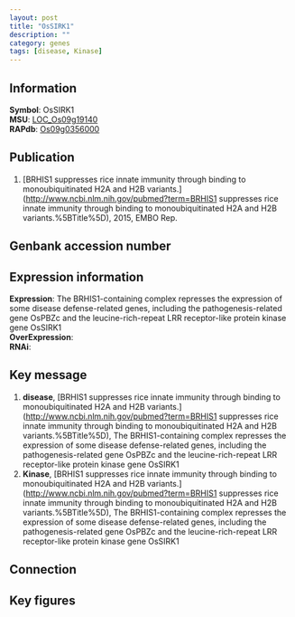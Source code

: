 ```yaml
---
layout: post
title: "OsSIRK1"
description: ""
category: genes
tags: [disease, Kinase]
---
```


## Information
__Symbol__: OsSIRK1  
__MSU__: [LOC_Os09g19140](http://rice.plantbiology.msu.edu/cgi-bin/ORF_infopage.cgi?orf=LOC_Os09g19140)  
__RAPdb__: [Os09g0356000](http://rapdb.dna.affrc.go.jp/viewer/gbrowse_details/irgsp1?name=Os09g0356000)  

## Publication
1. [BRHIS1 suppresses rice innate immunity through binding to monoubiquitinated H2A and H2B variants.](http://www.ncbi.nlm.nih.gov/pubmed?term=BRHIS1 suppresses rice innate immunity through binding to monoubiquitinated H2A and H2B variants.%5BTitle%5D), 2015, EMBO Rep.

## Genbank accession number

## Expression information
__Expression__: The BRHIS1-containing complex represses the expression of some disease defense-related genes, including the pathogenesis-related gene OsPBZc and the leucine-rich-repeat LRR receptor-like protein kinase gene OsSIRK1  
__OverExpression__:  
__RNAi__:  

## Key message
1. __disease__, [BRHIS1 suppresses rice innate immunity through binding to monoubiquitinated H2A and H2B variants.](http://www.ncbi.nlm.nih.gov/pubmed?term=BRHIS1 suppresses rice innate immunity through binding to monoubiquitinated H2A and H2B variants.%5BTitle%5D),  The BRHIS1-containing complex represses the expression of some disease defense-related genes, including the pathogenesis-related gene OsPBZc and the leucine-rich-repeat LRR receptor-like protein kinase gene OsSIRK1
2. __Kinase__, [BRHIS1 suppresses rice innate immunity through binding to monoubiquitinated H2A and H2B variants.](http://www.ncbi.nlm.nih.gov/pubmed?term=BRHIS1 suppresses rice innate immunity through binding to monoubiquitinated H2A and H2B variants.%5BTitle%5D),  The BRHIS1-containing complex represses the expression of some disease defense-related genes, including the pathogenesis-related gene OsPBZc and the leucine-rich-repeat LRR receptor-like protein kinase gene OsSIRK1

## Connection

## Key figures


